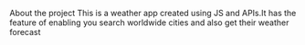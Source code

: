 About the project
This is a weather app created using JS and APIs.It has the feature of enabling you search worldwide cities and also get their weather forecast
